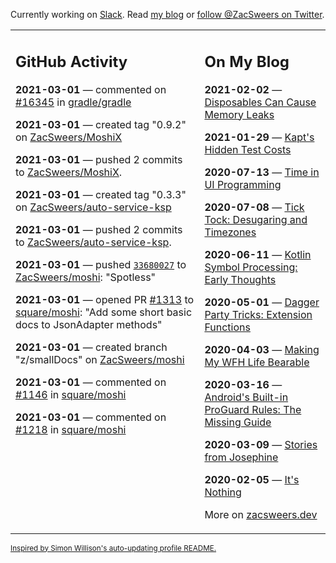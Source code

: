 Currently working on [Slack](https://slack.com/). Read [my blog](https://zacsweers.dev/) or [follow @ZacSweers on Twitter](https://twitter.com/ZacSweers).

<table><tr><td valign="top" width="60%">

## GitHub Activity
<!-- githubActivity starts -->
**2021-03-01** — commented on [#16345](https://github.com/gradle/gradle/issues/16345#issuecomment-788312850) in [gradle/gradle](https://api.github.com/repos/gradle/gradle)

**2021-03-01** — created tag "0.9.2" on [ZacSweers/MoshiX](https://api.github.com/repos/ZacSweers/MoshiX)

**2021-03-01** — pushed 2 commits to [ZacSweers/MoshiX](https://api.github.com/repos/ZacSweers/MoshiX).

**2021-03-01** — created tag "0.3.3" on [ZacSweers/auto-service-ksp](https://api.github.com/repos/ZacSweers/auto-service-ksp)

**2021-03-01** — pushed 2 commits to [ZacSweers/auto-service-ksp](https://api.github.com/repos/ZacSweers/auto-service-ksp).

**2021-03-01** — pushed [`33680027`](https://github.com/ZacSweers/moshi/commit/33680027108cb64297ba97a49b5c8a09038f3900) to [ZacSweers/moshi](https://api.github.com/repos/ZacSweers/moshi): "Spotless"

**2021-03-01** — opened PR [#1313](https://api.github.com/repos/square/moshi/pulls/1313) to [square/moshi](https://api.github.com/repos/square/moshi): "Add some short basic docs to JsonAdapter methods"

**2021-03-01** — created branch "z/smallDocs" on [ZacSweers/moshi](https://api.github.com/repos/ZacSweers/moshi)

**2021-03-01** — commented on [#1146](https://github.com/square/moshi/issues/1146#issuecomment-787774097) in [square/moshi](https://api.github.com/repos/square/moshi)

**2021-03-01** — commented on [#1218](https://github.com/square/moshi/issues/1218#issuecomment-787772671) in [square/moshi](https://api.github.com/repos/square/moshi)
<!-- githubActivity ends -->
</td><td valign="top" width="40%">

## On My Blog
<!-- blog starts -->
**2021-02-02** — [Disposables Can Cause Memory Leaks](https://www.zacsweers.dev/disposables-can-cause-memory-leaks/)

**2021-01-29** — [Kapt's Hidden Test Costs](https://www.zacsweers.dev/kapts-hidden-test-costs/)

**2020-07-13** — [Time in UI Programming](https://www.zacsweers.dev/time-in-ui/)

**2020-07-08** — [Tick Tock: Desugaring and Timezones](https://www.zacsweers.dev/ticktock-desugaring-timezones/)

**2020-06-11** — [Kotlin Symbol Processing: Early Thoughts](https://www.zacsweers.dev/kotlin-symbol-processor-early-thoughts/)

**2020-05-01** — [Dagger Party Tricks: Extension Functions](https://www.zacsweers.dev/dagger-party-tricks-extension-functions/)

**2020-04-03** — [Making My WFH Life Bearable](https://www.zacsweers.dev/making-wfh-life-bearable/)

**2020-03-16** — [Android's Built-in ProGuard Rules: The Missing Guide](https://www.zacsweers.dev/android-proguard-rules/)

**2020-03-09** — [Stories from Josephine](https://www.zacsweers.dev/stories-from-josephine/)

**2020-02-05** — [It's Nothing](https://www.zacsweers.dev/its-nothing/)
<!-- blog ends -->
More on [zacsweers.dev](https://zacsweers.dev/)
</td></tr></table>

<sub><a href="https://simonwillison.net/2020/Jul/10/self-updating-profile-readme/">Inspired by Simon Willison's auto-updating profile README.</a></sub>